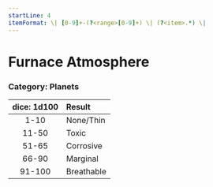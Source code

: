 ```yaml
---
startLine: 4
itemFormat: \| [0-9]+-(?<range>[0-9]+) \| (?<item>.*) \|
---
```

# Furnace Atmosphere
### Category: Planets

| dice: 1d100 | Result |
|:----:|:-------|
| 1-10 | None/Thin |
| 11-50 | Toxic |
| 51-65 | Corrosive |
| 66-90 | Marginal |
| 91-100 | Breathable |